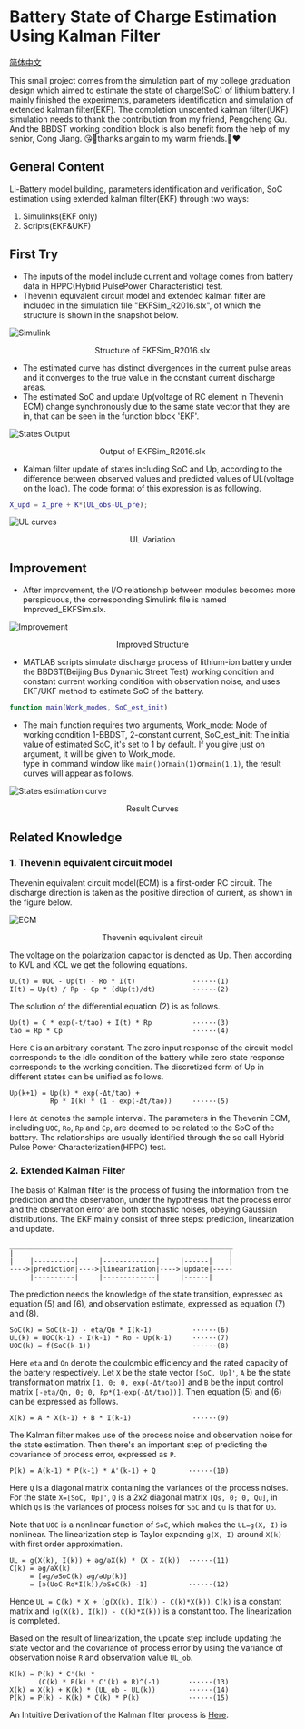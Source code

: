 # Battery State of Charge Estimation Using Kalman Filter

[简体中文](./README_zh_CN.md)

This small project comes from the simulation part of my college graduation design which aimed to estimate the state of charge(SoC) of lithium battery. I mainly finished the experiments, parameters identification and simulation of extended kalman filter(EKF). The completion unscented kalman filter(UKF) simulation needs to thank the contribution from my friend, Pengcheng Gu. And the BBDST working condition block is also benefit from the help of my senior, Cong Jiang. 😘🔋thanks angain to my warm friends.🔋❤

## General Content

Li-Battery model building, parameters identification and verification, SoC estimation using extended kalman filter(EKF) through two ways:

1. Simulinks(EKF only)
2. Scripts(EKF&UKF)

## First Try

- The inputs of the model include current and voltage comes from battery data in HPPC(Hybrid PulsePower Characteristic) test.
- Thevenin equivalent circuit model and extended kalman filter are included in the simulation file "EKFSim_R2016.slx", of which the structure is shown in the snapshot below.

![Simulink](./imgs/simulink.png)
<p align="center">Structure of EKFSim_R2016.slx</p>

- The estimated curve has distinct divergences in the current pulse areas and it converges to the true value in the constant current discharge areas.
- The estimated SoC and update Up(voltage of RC element in Thevenin ECM) change synchronously due to the same state vector that they are in, that can be seen in the function block 'EKF'.

![States Output](./imgs/Output.png)
<p align="center">Output of EKFSim_R2016.slx</p>

- Kalman filter update of states including SoC and Up, according to the difference between observed values and predicted values of UL(voltage on the load). The code format of this expression is as following.  

```matlab
X_upd = X_pre + K*(UL_obs-UL_pre);
```

![UL curves](./imgs/UL.png)
<p align="center">UL Variation</p>

## Improvement

- After improvement, the I/O relationship between modules becomes more perspicuous, the corresponding Simulink file is named Improved_EKFSim.slx.

![Improvement](./imgs/ImprovedSim.jpg)
<p align="center">Improved Structure</p>

- MATLAB scripts simulate discharge process of lithium-ion battery under the BBDST(Beijing Bus Dynamic Street Test) working condition and constant current working condition with observation noise, and uses EKF/UKF method to estimate SoC of the battery.

```matlab
function main(Work_modes, SoC_est_init)
```

- The main function requires two arguments, Work_mode: Mode of working condition 1-BBDST, 2-constant current, SoC_est_init: The initial value of estimated SoC, it's set to 1 by default. If you give just on argument, it will be given to Work_mode.  
type in command window like `main()`or`main(1)`or`main(1,1)`, the result curves will appear as follows.

![States estimation curve](./imgs/SimResult.jpg)
<p align="center">Result Curves</p>

## Related Knowledge

### 1. Thevenin equivalent circuit model

Thevenin equivalent circuit model(ECM) is a first-order RC circuit. The discharge direction is taken as the positive direction of current, as shown in the figure below.

![ECM](./imgs/Thevenin_equivalent_circuit.jpg)
<p align="center">Thevenin equivalent circuit</p>

The voltage on the polarization capacitor is denoted as Up. Then according to KVL and KCL we get the following equations.

```
UL(t) = UOC - Up(t) - Ro * I(t)              ······(1)
I(t) = Up(t) / Rp - Cp * (dUp(t)/dt)         ······(2)
```

The solution of the differential equation (2) is as follows.

```
Up(t) = C * exp(-t/tao) + I(t) * Rp          ······(3)
tao = Rp * Cp                                ······(4)
```
Here `C` is an arbitrary constant. The zero input response of the circuit model corresponds to the idle condition of the battery while zero state response corresponds to the working condition. The discretized form of Up in different states can be unified as follows.

```
Up(k+1) = Up(k) * exp(-Δt/tao) + 
          Rp * I(k) * (1 - exp(-Δt/tao))     ······(5)
```

Here `Δt` denotes the sample interval. The parameters in the Thevenin ECM, including `UOC`, `Ro`, `Rp` and `Cp`, are deemed to be related to the SoC of the battery. The relationships are usually identified through the so call Hybrid Pulse Power Characterization(HPPC) test.

### 2. Extended Kalman Filter

The basis of Kalman filter is the process of fusing the information from the prediction and the observation, under the hypothesis that the process error and the observation error are both stochastic noises, obeying Gaussian distributions. The EKF mainly consist of three steps: prediction, linearization and update.

```
_______________________________________________________
|                                                     |
|    |----------|     |-------------|     |------|    |
---->|prediction|---->|linearization|---->|update|-----
     |----------|     |-------------|     |------|
```

The prediction needs the knowledge of the state transition, expressed as equation (5) and (6), and observation estimate, expressed as equation (7) and (8).

```
SoC(k) = SoC(k-1) - eta/Qn * I(k-1)          ······(6)
UL(k) = UOC(k-1) - I(k-1) * Ro - Up(k-1)     ······(7)
UOC(k) = f(SoC(k-1))                         ······(8)
```

Here `eta` and `Qn` denote the coulombic efficiency and the rated capacity of the battery respectively. Let `X` be the state vector `[SoC, Up]'`, `A` be the state transformation matrix `[1, 0; 0, exp(-Δt/tao)]` and `B` be the input control matrix `[-eta/Qn, 0; 0, Rp*(1-exp(-Δt/tao))]`. Then equation (5) and (6) can be expressed as follows.

```
X(k) = A * X(k-1) + B * I(k-1)               ······(9)
```

The Kalman filter makes use of the process noise and observation noise for the state estimation. Then there's an important step of predicting the covariance of process error, expressed as `P`.

```
P(k) = A(k-1) * P(k-1) * A'(k-1) + Q        ······(10)
```

Here `Q` is a diagonal matrix containing the variances of the process noises. For the state `X=[SoC, Up]'`, `Q` is a 2x2 diagonal matrix `[Qs, 0; 0, Qu]`, in which `Qs` is the variances of process noises for `SoC` and `Qu` is that for `Up`.

Note that `UOC` is a nonlinear function of `SoC`, which makes the `UL=g(X, I)` is nonlinear. The linearization step is Taylor expanding `g(X, I)` around `X(k)` with first order approximation.

```
UL = g(X(k), I(k)) + əg/əX(k) * (X - X(k))  ······(11)
C(k) = əg/əX(k)
     = [əg/əSoC(k) əg/əUp(k)]
     = [ə(UoC-Ro*I(k))/əSoC(k) -1]          ······(12)
```

Hence `UL = C(k) * X + (g(X(k), I(k)) - C(k)*X(k))`. `C(k)` is a constant matrix and `(g(X(k), I(k)) - C(k)*X(k))` is a constant too. The linearization is completed.

Based on the result of linearization, the update step include updating the state vector and the covariance of process error by using the variance of observation noise `R` and observation value `UL_ob`.

```
K(k) = P(k) * C'(k) * 
       (C(k) * P(k) * C'(k) + R)^(-1)       ······(13)
X(k) = X(k) + K(k) * (UL_ob - UL(k))        ······(14)
P(k) = P(k) - K(k) * C(k) * P(k)            ······(15)
```

An Intuitive Derivation of the Kalman filter process is [Here](https://courses.engr.illinois.edu/ece420/sp2017/UnderstandingKalmanFilter.pdf).
